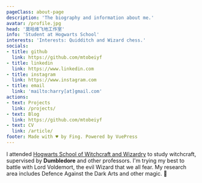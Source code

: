 ```yaml
---
pageClass: about-page
description: 'The biography and information about me.'
avatar: /profile.jpg
head: '莫哈维飞地工作室'
info: 'Student at Hogwarts School'
interests: 'Interests: Quidditch and Wizard chess.'
socials:
- title: github
  link: https://github.com/mtobeiyf
- title: linkedin
  link: https://www.linkedin.com
- title: instagram
  link: https://www.instagram.com
- title: email
  link: 'mailto:harry[at]gmail.com'
actions:
- text: Projects
  link: /projects/
- text: Blog
  link: https://github.com/mtobeiyf
- text: CV
  link: /article/
footer: Made with ♥ by Fing. Powered by VuePress
---
```


<AboutCard :frontmatter="$page.frontmatter" >

I attended [Hogwarts School of Witchcraft and Wizardry](https://en.wikipedia.org/wiki/Hogwarts) to study witchcraft, supervised by **Dumbledore** and other professors. I'm trying my best to battle with Lord Voldemort, the evil Wizard that we all fear. My research area includes Defence Against the Dark Arts and other magic. :dizzy:

</AboutCard>

<style lang="stylus">

.theme-container.about-page .page
  background-color #e6ecf0
  min-height calc(100vh)
  
  .last-updated
    display none

</style>
